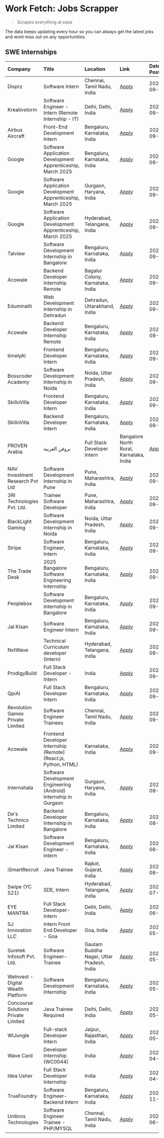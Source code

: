 # Work Fetch: Jobs Scrapper
> Scrapes everything at ease

The data keeps updating every hour so you can always get the latest jobs and wont miss out on any opportunities.

## SWE Internships
<!--START_SECTION:workfetch-->
| Company                             | Title                                                            | Location                                  | Link                                                                                                                                                                                                                                                                            | Date Posted   |
|:------------------------------------|:-----------------------------------------------------------------|:------------------------------------------|:--------------------------------------------------------------------------------------------------------------------------------------------------------------------------------------------------------------------------------------------------------------------------------|:--------------|
| Disprz                              | Software Intern                                                  | Chennai, Tamil Nadu, India                | [Apply](https://in.linkedin.com/jobs/view/software-intern-at-disprz-4034165337?position=35&pageNum=0&refId=uAwBmBhiZrdCgbDeh%2BLCCQ%3D%3D&trackingId=xe71u6VMCY4%2FUo6Y8T%2F9Ww%3D%3D)                                                                                          | 2024-09-26    |
| Kreativstorm                        | Software Engineer - Intern (Remote Internship - IT)              | Delhi, Delhi, India                       | [Apply](https://in.linkedin.com/jobs/view/software-engineer-intern-remote-internship-it-at-kreativstorm-4035942071?position=45&pageNum=0&refId=uAwBmBhiZrdCgbDeh%2BLCCQ%3D%3D&trackingId=A1ZLrRBo2qRDS2SF0JPAoA%3D%3D)                                                          | 2024-09-26    |
| Airbus Aircraft                     | Front-End Development Intern                                     | Bengaluru, Karnataka, India               | [Apply](https://in.linkedin.com/jobs/view/front-end-development-intern-at-airbus-aircraft-4034179043?position=52&pageNum=0&refId=uAwBmBhiZrdCgbDeh%2BLCCQ%3D%3D&trackingId=Vel4GnTznAuRpUXUpXypbg%3D%3D)                                                                        | 2024-09-26    |
| Google                              | Software Application Development Apprenticeship, March 2025      | Bengaluru, Karnataka, India               | [Apply](https://in.linkedin.com/jobs/view/software-application-development-apprenticeship-march-2025-at-google-4032957527?position=2&pageNum=0&refId=uAwBmBhiZrdCgbDeh%2BLCCQ%3D%3D&trackingId=WJ%2BPlBUR%2FIKtQn2%2FpSE1%2Bw%3D%3D)                                            | 2024-09-24    |
| Google                              | Software Application Development Apprenticeship, March 2025      | Gurgaon, Haryana, India                   | [Apply](https://in.linkedin.com/jobs/view/software-application-development-apprenticeship-march-2025-at-google-4032958554?position=4&pageNum=0&refId=uAwBmBhiZrdCgbDeh%2BLCCQ%3D%3D&trackingId=Hcb2Q7cuTr%2BfxTdrZukWlQ%3D%3D)                                                  | 2024-09-24    |
| Google                              | Software Application Development Apprenticeship, March 2025      | Hyderabad, Telangana, India               | [Apply](https://in.linkedin.com/jobs/view/software-application-development-apprenticeship-march-2025-at-google-4032957528?position=5&pageNum=0&refId=uAwBmBhiZrdCgbDeh%2BLCCQ%3D%3D&trackingId=rtU0dbEasiduUfy2BGY7yQ%3D%3D)                                                    | 2024-09-24    |
| Talview                             | Software Development Internship in Bangalore                     | Bengaluru, Karnataka, India               | [Apply](https://in.linkedin.com/jobs/view/software-development-internship-in-bangalore-at-talview-4033703077?position=12&pageNum=0&refId=uAwBmBhiZrdCgbDeh%2BLCCQ%3D%3D&trackingId=eNT4YYdLdUboMh4p5egO1A%3D%3D)                                                                | 2024-09-23    |
| Acowale                             | Backend Developer Internship Remote                              | Bagalur Colony, Karnataka, India          | [Apply](https://in.linkedin.com/jobs/view/backend-developer-internship-remote-at-acowale-4030088707?position=20&pageNum=0&refId=uAwBmBhiZrdCgbDeh%2BLCCQ%3D%3D&trackingId=1QpJauVTFmQOkJoxV8N0iA%3D%3D)                                                                         | 2024-09-21    |
| Eduminatti                          | Web Development Internship in Dehradun                           | Dehradun, Uttarakhand, India              | [Apply](https://in.linkedin.com/jobs/view/web-development-internship-in-dehradun-at-eduminatti-4032105381?position=29&pageNum=0&refId=uAwBmBhiZrdCgbDeh%2BLCCQ%3D%3D&trackingId=oBfGqkNskWIi%2FqmlyRhP0g%3D%3D)                                                                 | 2024-09-21    |
| Acowale                             | Backend Developer Internship Remote                              | Bengaluru, Karnataka, India               | [Apply](https://in.linkedin.com/jobs/view/backend-developer-internship-remote-at-acowale-4030975489?position=13&pageNum=0&refId=uAwBmBhiZrdCgbDeh%2BLCCQ%3D%3D&trackingId=7ztSgxAWQYOYqQTnJZUfAg%3D%3D)                                                                         | 2024-09-20    |
| timelyAI                            | Frontend Developer Intern                                        | Bengaluru, Karnataka, India               | [Apply](https://in.linkedin.com/jobs/view/frontend-developer-intern-at-timelyai-4030925040?position=19&pageNum=0&refId=uAwBmBhiZrdCgbDeh%2BLCCQ%3D%3D&trackingId=%2FZiCYKKXk91jlC82l%2BACLQ%3D%3D)                                                                              | 2024-09-20    |
| Bosscoder Academy                   | Software Development Internship in Noida                         | Noida, Uttar Pradesh, India               | [Apply](https://in.linkedin.com/jobs/view/software-development-internship-in-noida-at-bosscoder-academy-4031161323?position=22&pageNum=0&refId=uAwBmBhiZrdCgbDeh%2BLCCQ%3D%3D&trackingId=rWrEmFt5cl2wueBbhrw3CQ%3D%3D)                                                          | 2024-09-20    |
| SkilloVilla                         | Frontend Developer Intern                                        | Bengaluru, Karnataka, India               | [Apply](https://in.linkedin.com/jobs/view/frontend-developer-intern-at-skillovilla-4025873510?position=9&pageNum=0&refId=uAwBmBhiZrdCgbDeh%2BLCCQ%3D%3D&trackingId=CyhPAia78zZQDMclvujCSg%3D%3D)                                                                                | 2024-09-17    |
| SkilloVilla                         | Backend Developer Intern                                         | Bengaluru, Karnataka, India               | [Apply](https://in.linkedin.com/jobs/view/backend-developer-intern-at-skillovilla-4025860894?position=16&pageNum=0&refId=uAwBmBhiZrdCgbDeh%2BLCCQ%3D%3D&trackingId=6O%2Be5yTVLbDiWeUXuiUNLg%3D%3D)                                                                              | 2024-09-17    |
| PROVEN Arabia | بروفن العربية       | Full Stack Developer Intern                                      | Bangalore North Rural, Karnataka, India   | [Apply](https://in.linkedin.com/jobs/view/full-stack-developer-intern-at-proven-arabia-%D8%A8%D8%B1%D9%88%D9%81%D9%86-%D8%A7%D9%84%D8%B9%D8%B1%D8%A8%D9%8A%D8%A9-4028862862?position=59&pageNum=0&refId=uAwBmBhiZrdCgbDeh%2BLCCQ%3D%3D&trackingId=385E3H4wqi2wImZA3d6e7A%3D%3D) | 2024-09-17    |
| NAV Investment Research Pvt Ltd     | Software Development Internship in Pune                          | Pune, Maharashtra, India                  | [Apply](https://in.linkedin.com/jobs/view/software-development-internship-in-pune-at-nav-investment-research-pvt-ltd-4027052851?position=10&pageNum=0&refId=uAwBmBhiZrdCgbDeh%2BLCCQ%3D%3D&trackingId=h6%2F6zN%2BNaSDe%2BMPCOTJuPA%3D%3D)                                       | 2024-09-15    |
| 3RI Technologies Pvt. Ltd.          | Trainee  Software Developer                                      | Pune, Maharashtra, India                  | [Apply](https://in.linkedin.com/jobs/view/trainee-software-developer-at-3ri-technologies-pvt-ltd-4026688364?position=30&pageNum=0&refId=uAwBmBhiZrdCgbDeh%2BLCCQ%3D%3D&trackingId=1ZrYNY9LuAZep2CwYB%2FZSg%3D%3D)                                                               | 2024-09-15    |
| BlackLight Gaming                   | Software Development Internship in Noida                         | Noida, Uttar Pradesh, India               | [Apply](https://in.linkedin.com/jobs/view/software-development-internship-in-noida-at-blacklight-gaming-4026655870?position=25&pageNum=0&refId=uAwBmBhiZrdCgbDeh%2BLCCQ%3D%3D&trackingId=rZyiWCzDMJIZeWsrcoDttw%3D%3D)                                                          | 2024-09-14    |
| Stripe                              | Software Engineer, Intern                                        | Bengaluru, Karnataka, India               | [Apply](https://in.linkedin.com/jobs/view/software-engineer-intern-at-stripe-4008214242?position=3&pageNum=0&refId=uAwBmBhiZrdCgbDeh%2BLCCQ%3D%3D&trackingId=VhCIz14pNFhO2Gfo2noz%2Fg%3D%3D)                                                                                    | 2024-09-13    |
| The Trade Desk                      | 2025 Bangalore Software Engineering Internship                   | Bengaluru, Karnataka, India               | [Apply](https://in.linkedin.com/jobs/view/2025-bangalore-software-engineering-internship-at-the-trade-desk-3987456531?position=15&pageNum=0&refId=uAwBmBhiZrdCgbDeh%2BLCCQ%3D%3D&trackingId=%2Boz8mzlECIHK7SVq2TzB7g%3D%3D)                                                     | 2024-09-11    |
| Peoplebox                           | Software Development Internship in Bangalore                     | Bengaluru, Karnataka, India               | [Apply](https://in.linkedin.com/jobs/view/software-development-internship-in-bangalore-at-peoplebox-4022411601?position=17&pageNum=0&refId=uAwBmBhiZrdCgbDeh%2BLCCQ%3D%3D&trackingId=GS%2FiKWzZ56PwPiPjXvLL4g%3D%3D)                                                            | 2024-09-10    |
| Jai Kisan                           | Software Engineer Intern                                         | Bengaluru, Karnataka, India               | [Apply](https://in.linkedin.com/jobs/view/software-engineer-intern-at-jai-kisan-4024075360?position=42&pageNum=0&refId=uAwBmBhiZrdCgbDeh%2BLCCQ%3D%3D&trackingId=SJyeJ51%2FpmY9%2BXCNQbCSuQ%3D%3D)                                                                              | 2024-09-09    |
| NxtWave                             | Technical Curriculum developer (Intern)                          | Hyderabad, Telangana, India               | [Apply](https://in.linkedin.com/jobs/view/technical-curriculum-developer-intern-at-nxtwave-4020462207?position=47&pageNum=0&refId=uAwBmBhiZrdCgbDeh%2BLCCQ%3D%3D&trackingId=63URbo3B8BqJF21P8CYcAA%3D%3D)                                                                       | 2024-09-09    |
| ProdigyBuild                        | Full Stack Developer - Intern                                    | India                                     | [Apply](https://in.linkedin.com/jobs/view/full-stack-developer-intern-at-prodigybuild-4019591942?position=56&pageNum=0&refId=uAwBmBhiZrdCgbDeh%2BLCCQ%3D%3D&trackingId=t4MmmiFLF6blYGAMHofdlw%3D%3D)                                                                            | 2024-09-08    |
| QpiAI                               | Full Stack Developer Intern                                      | Bengaluru, Karnataka, India               | [Apply](https://in.linkedin.com/jobs/view/full-stack-developer-intern-at-qpiai-4017395346?position=39&pageNum=0&refId=uAwBmBhiZrdCgbDeh%2BLCCQ%3D%3D&trackingId=gLZn8FFpyCdoZGzRWSdFig%3D%3D)                                                                                   | 2024-09-06    |
| Revolution Games Private Limited    | Software Engineer Trainees                                       | Chennai, Tamil Nadu, India                | [Apply](https://in.linkedin.com/jobs/view/software-engineer-trainees-at-revolution-games-private-limited-4015912927?position=32&pageNum=0&refId=uAwBmBhiZrdCgbDeh%2BLCCQ%3D%3D&trackingId=rSVnmFZe2McNvc3uy8v%2BnQ%3D%3D)                                                       | 2024-09-02    |
| Acowale                             | Frontend Developer Internship (Remote) (React.js, Python, HTML)  | Karnataka, India                          | [Apply](https://in.linkedin.com/jobs/view/frontend-developer-internship-remote-react-js-python-html-at-acowale-4014663920?position=6&pageNum=0&refId=uAwBmBhiZrdCgbDeh%2BLCCQ%3D%3D&trackingId=9HtEAxfoExXhXvFO0PoJRw%3D%3D)                                                    | 2024-09-01    |
| Internshala                         | Software Development Engineering (Android) Internship in Gurgaon | Gurgaon, Haryana, India                   | [Apply](https://in.linkedin.com/jobs/view/software-development-engineering-android-internship-in-gurgaon-at-internshala-4015471580?position=21&pageNum=0&refId=uAwBmBhiZrdCgbDeh%2BLCCQ%3D%3D&trackingId=tsc9iYQ2lT5tfL0CMhTT3Q%3D%3D)                                          | 2024-09-01    |
| De's Technico Limited               | Backend Developer Internship in Bangalore                        | Bengaluru, Karnataka, India               | [Apply](https://in.linkedin.com/jobs/view/backend-developer-internship-in-bangalore-at-de-s-technico-limited-4013798324?position=31&pageNum=0&refId=uAwBmBhiZrdCgbDeh%2BLCCQ%3D%3D&trackingId=1y7oEOqgrhtPHIWPeclG5Q%3D%3D)                                                     | 2024-08-30    |
| Jai Kisan                           | Software Development Engineer - Intern                           | Bengaluru, Karnataka, India               | [Apply](https://in.linkedin.com/jobs/view/software-development-engineer-intern-at-jai-kisan-4027288169?position=33&pageNum=0&refId=uAwBmBhiZrdCgbDeh%2BLCCQ%3D%3D&trackingId=MiQoAYj%2FksFE5cQ84Edrrw%3D%3D)                                                                    | 2024-08-22    |
| iSmartRecruit                       | Java Trainee                                                     | Rajkot, Gujarat, India                    | [Apply](https://in.linkedin.com/jobs/view/java-trainee-at-ismartrecruit-3992301825?position=36&pageNum=0&refId=uAwBmBhiZrdCgbDeh%2BLCCQ%3D%3D&trackingId=4IFYNC0R0VAGFhpyGjuNCA%3D%3D)                                                                                          | 2024-08-06    |
| Swipe (YC S21)                      | SDE, Intern                                                      | Hyderabad, Telangana, India               | [Apply](https://in.linkedin.com/jobs/view/sde-intern-at-swipe-yc-s21-3980368092?position=43&pageNum=0&refId=uAwBmBhiZrdCgbDeh%2BLCCQ%3D%3D&trackingId=KTl5uCxQljerj45%2Bz8vsQA%3D%3D)                                                                                           | 2024-07-22    |
| EYE MANTRA                          | Full Stack Developer- Intern                                     | Delhi, Delhi, India                       | [Apply](https://in.linkedin.com/jobs/view/full-stack-developer-intern-at-eye-mantra-3960988037?position=50&pageNum=0&refId=uAwBmBhiZrdCgbDeh%2BLCCQ%3D%3D&trackingId=f%2F5zr8%2FNofMf24Ce0Ao1qQ%3D%3D)                                                                          | 2024-06-28    |
| SJ Innovation LLC                   | Intern Front End Developer - Goa                                 | Goa, India                                | [Apply](https://in.linkedin.com/jobs/view/intern-front-end-developer-goa-at-sj-innovation-llc-3931678611?position=23&pageNum=0&refId=uAwBmBhiZrdCgbDeh%2BLCCQ%3D%3D&trackingId=rGpCNfn4wHD0SXj8souEjA%3D%3D)                                                                    | 2024-05-24    |
| Suretek Infosoft Pvt. Ltd.          | Software Engineer-Trainee                                        | Gautam Buddha Nagar, Uttar Pradesh, India | [Apply](https://in.linkedin.com/jobs/view/software-engineer-trainee-at-suretek-infosoft-pvt-ltd-3916999948?position=34&pageNum=0&refId=uAwBmBhiZrdCgbDeh%2BLCCQ%3D%3D&trackingId=WRRoA1%2F9ivBPyhu9OrCZMA%3D%3D)                                                                | 2024-05-04    |
| WeInvest - Digital Wealth Platform  | Software Development Internship                                  | Bengaluru, Karnataka, India               | [Apply](https://in.linkedin.com/jobs/view/software-development-internship-at-weinvest-digital-wealth-platform-3912867225?position=11&pageNum=0&refId=uAwBmBhiZrdCgbDeh%2BLCCQ%3D%3D&trackingId=OlNXAdLxRE8ZNCwqLTuAeA%3D%3D)                                                    | 2024-05-01    |
| Concourse Solutions Private Limited | Java Trainee Required                                            | Delhi, Delhi, India                       | [Apply](https://in.linkedin.com/jobs/view/java-trainee-required-at-concourse-solutions-private-limited-3912869388?position=14&pageNum=0&refId=uAwBmBhiZrdCgbDeh%2BLCCQ%3D%3D&trackingId=E8CJbX4Hlbi%2BAP9LvRMFhg%3D%3D)                                                         | 2024-05-01    |
| WiJungle                            | Full-stack Developer Intern                                      | Jaipur, Rajasthan, India                  | [Apply](https://in.linkedin.com/jobs/view/full-stack-developer-intern-at-wijungle-3912864543?position=41&pageNum=0&refId=uAwBmBhiZrdCgbDeh%2BLCCQ%3D%3D&trackingId=kIemHiTE8gXYUY4k5XM1DQ%3D%3D)                                                                                | 2024-05-01    |
| Wave Card                           | Developer Internship (WC0044)                                    | India                                     | [Apply](https://in.linkedin.com/jobs/view/developer-internship-wc0044-at-wave-card-3900079966?position=49&pageNum=0&refId=uAwBmBhiZrdCgbDeh%2BLCCQ%3D%3D&trackingId=%2BAjAFFLLQ%2BR63qXKcKxGuw%3D%3D)                                                                           | 2024-04-15    |
| Idea Usher                          | Full Stack Developer Internship                                  | India                                     | [Apply](https://in.linkedin.com/jobs/view/full-stack-developer-internship-at-idea-usher-3879565540?position=26&pageNum=0&refId=uAwBmBhiZrdCgbDeh%2BLCCQ%3D%3D&trackingId=dTO2StMznam18jgoY99qaA%3D%3D)                                                                          | 2024-04-01    |
| TrueFoundry                         | Software Engineer-Backend Intern                                 | Bengaluru, Karnataka, India               | [Apply](https://in.linkedin.com/jobs/view/software-engineer-backend-intern-at-truefoundry-3779508170?position=48&pageNum=0&refId=uAwBmBhiZrdCgbDeh%2BLCCQ%3D%3D&trackingId=hBIr7OWHdKgTAsPtx8ZydQ%3D%3D)                                                                        | 2023-11-10    |
| Unibros Technologies                | Software Engineer Trainee - PHP/MYSQL                            | Chennai, Tamil Nadu, India                | [Apply](https://in.linkedin.com/jobs/view/software-engineer-trainee-php-mysql-at-unibros-technologies-3656599241?position=38&pageNum=0&refId=uAwBmBhiZrdCgbDeh%2BLCCQ%3D%3D&trackingId=nwd54S%2FhsqD54brDDGsTzw%3D%3D)                                                          | 2023-06-12    |
<!--END_SECTION:workfetch-->

